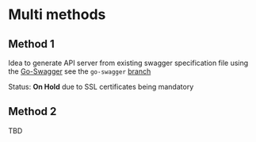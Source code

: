 # Multi methods

## Method 1

Idea to generate API server from existing swagger specification file using the [Go-Swagger](https://goswagger.io/go-swagger/generate/server/)
see the `go-swagger` [branch](https://github.com/kirildevops/weather-api/tree/go-swagger)

Status: **On Hold** due to SSL certificates being mandatory

## Method 2

TBD